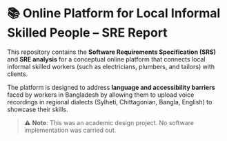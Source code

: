 # 📚 Online Platform for Local Informal Skilled People – SRE Report

This repository contains the **Software Requirements Specification (SRS)** and **SRE analysis** for a conceptual online platform that connects local informal skilled workers (such as electricians, plumbers, and tailors) with clients.

The platform is designed to address **language and accessibility barriers** faced by workers in Bangladesh by allowing them to upload voice recordings in regional dialects (Sylheti, Chittagonian, Bangla, English) to showcase their skills.

> ⚠️ **Note**: This was an academic design project. No software implementation was carried out.

